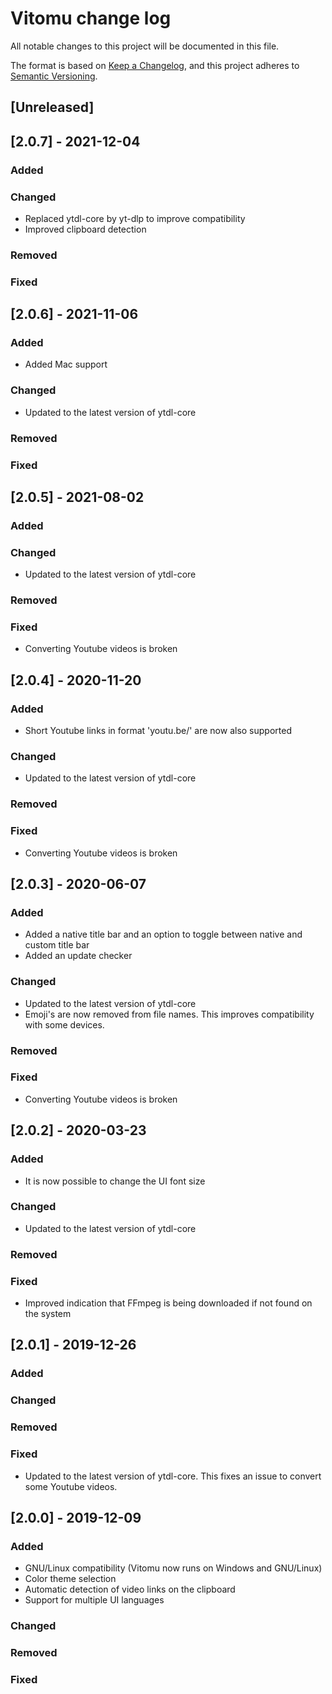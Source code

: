 # Vitomu change log

All notable changes to this project will be documented in this file.

The format is based on [Keep a Changelog](https://keepachangelog.com/en/1.0.0/),
and this project adheres to [Semantic Versioning](https://semver.org/spec/v2.0.0.html).

## [Unreleased]

## [2.0.7] - 2021-12-04

### Added

### Changed

-   Replaced ytdl-core by yt-dlp to improve compatibility
-   Improved clipboard detection

### Removed

### Fixed

## [2.0.6] - 2021-11-06

### Added

-   Added Mac support

### Changed

-   Updated to the latest version of ytdl-core

### Removed

### Fixed

## [2.0.5] - 2021-08-02

### Added

### Changed

-   Updated to the latest version of ytdl-core

### Removed

### Fixed

-   Converting Youtube videos is broken

## [2.0.4] - 2020-11-20

### Added

-   Short Youtube links in format 'youtu.be/' are now also supported

### Changed

-   Updated to the latest version of ytdl-core

### Removed

### Fixed

-   Converting Youtube videos is broken

## [2.0.3] - 2020-06-07

### Added

-   Added a native title bar and an option to toggle between native and custom title bar
-   Added an update checker

### Changed

-   Updated to the latest version of ytdl-core
-   Emoji's are now removed from file names. This improves compatibility with some devices.

### Removed

### Fixed

-   Converting Youtube videos is broken

## [2.0.2] - 2020-03-23

### Added

-   It is now possible to change the UI font size

### Changed

-   Updated to the latest version of ytdl-core

### Removed

### Fixed

-   Improved indication that FFmpeg is being downloaded if not found on the system

## [2.0.1] - 2019-12-26

### Added

### Changed

### Removed

### Fixed

-   Updated to the latest version of ytdl-core. This fixes an issue to convert some Youtube videos.

## [2.0.0] - 2019-12-09

### Added

-   GNU/Linux compatibility (Vitomu now runs on Windows and GNU/Linux)
-   Color theme selection
-   Automatic detection of video links on the clipboard
-   Support for multiple UI languages

### Changed

### Removed

### Fixed
